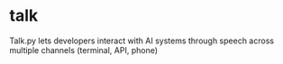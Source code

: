 # talk
Talk.py lets developers interact with AI systems through speech across multiple channels (terminal, API, phone)
